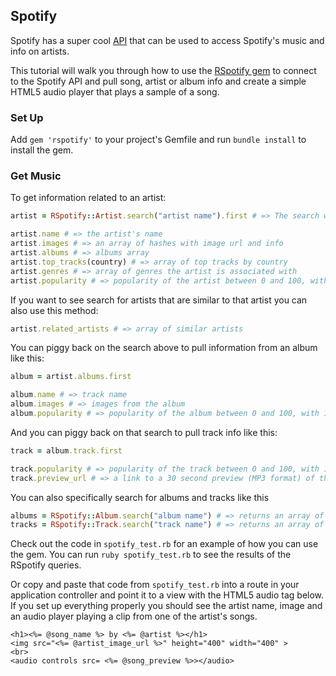

## Spotify

Spotify has a super cool [API](https://developer.spotify.com/) that can be used to access Spotify's music and info on artists.

This tutorial will walk you through how to use the [RSpotify gem](https://github.com/guilhermesad/rspotify) to connect to the Spotify API and pull song, artist or album info and create a simple HTML5 audio player that plays a sample of a song.

### Set Up

Add `gem 'rspotify'` to your project's Gemfile and run `bundle install` to install the gem.

### Get Music

To get information related to an artist:

```ruby
artist = RSpotify::Artist.search("artist name").first # => The search will return an array of possible matches. If the first one doesn't look right try [1], [2], etc.

artist.name # => the artist's name
artist.images # => an array of hashes with image url and info
artist.albums # => albums array
artist.top_tracks(country) # => array of top tracks by country
artist.genres # => array of genres the artist is associated with
artist.popularity # => popularity of the artist between 0 and 100, with 100 being the most popular
```

If you want to see search for artists that are similar to that artist you can also use this method:

```ruby
artist.related_artists # => array of similar artists
```

You can piggy back on the search above to pull information from an album like this:

```ruby
album = artist.albums.first

album.name # => track name
album.images # => images from the album
album.popularity # => popularity of the album between 0 and 100, with 100 being the most popular
```

And you can piggy back on that search to pull track info like this:

```ruby
track = album.track.first

track.popularity # => popularity of the track between 0 and 100, with 100 being the most popular
track.preview_url # => a link to a 30 second preview (MP3 format) of the track
```

You can also specifically search for albums and tracks like this

```ruby
albums = RSpotify::Album.search("album name") # => returns an array of possible album matches
tracks = RSpotify::Track.search("track name") # => returns an array of possible track matches
```

Check out the code in `spotify_test.rb` for an example of how you can use the gem. You can run `ruby spotify_test.rb` to see the results of the RSpotify queries.

Or copy and paste that code from `spotify_test.rb` into a route in your application controller and point it to a view with the HTML5 audio tag below. If you set up everything properly you should see the artist name, image and an audio player playing a clip from one of the artist's songs.

```erb
<h1><%= @song_name %> by <%= @artist %></h1>
<img src="<%= @artist_image_url %>" height="400" width="400" >
<br>
<audio controls src= <%= @song_preview %>></audio>
```
